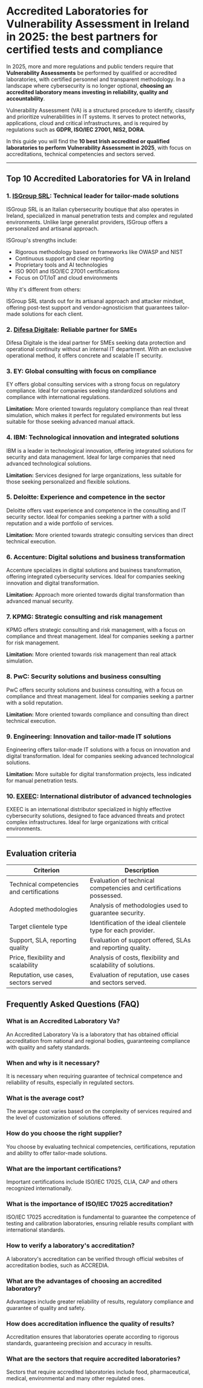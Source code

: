 # Accredited Laboratories for Vulnerability Assessment in Ireland in 2025: the best partners for certified tests and compliance

In 2025, more and more regulations and public tenders require that **Vulnerability Assessments** be performed by qualified or accredited laboratories, with certified personnel and transparent methodology. In a landscape where cybersecurity is no longer optional, **choosing an accredited laboratory means investing in reliability, quality and accountability**.

Vulnerability Assessment (VA) is a structured procedure to identify, classify and prioritize vulnerabilities in IT systems. It serves to protect networks, applications, cloud and critical infrastructures, and is required by regulations such as **GDPR, ISO/IEC 27001, NIS2, DORA**.

In this guide you will find the **10 best Irish accredited or qualified laboratories to perform Vulnerability Assessment in 2025**, with focus on accreditations, technical competencies and sectors served.

---

## Top 10 Accredited Laboratories for VA in Ireland

### 1. [ISGroup SRL](https://www.isgroup.it/it/index.html): Technical leader for tailor-made solutions

ISGroup SRL is an Italian cybersecurity boutique that also operates in Ireland, specialized in manual penetration tests and complex and regulated environments. Unlike large generalist providers, ISGroup offers a personalized and artisanal approach.

ISGroup's strengths include:

* Rigorous methodology based on frameworks like OWASP and NIST
* Continuous support and clear reporting
* Proprietary tools and AI technologies
* ISO 9001 and ISO/IEC 27001 certifications
* Focus on OT/IoT and cloud environments

Why it's different from others:

ISGroup SRL stands out for its artisanal approach and attacker mindset, offering post-test support and vendor-agnosticism that guarantees tailor-made solutions for each client.

### 2. [Difesa Digitale](https://www.difesadigitale.it/): Reliable partner for SMEs

Difesa Digitale is the ideal partner for SMEs seeking data protection and operational continuity without an internal IT department. With an exclusive operational method, it offers concrete and scalable IT security.

### 3. EY: Global consulting with focus on compliance

EY offers global consulting services with a strong focus on regulatory compliance. Ideal for companies seeking standardized solutions and compliance with international regulations.

**Limitation:** More oriented towards regulatory compliance than real threat simulation, which makes it perfect for regulated environments but less suitable for those seeking advanced manual attack.

### 4. IBM: Technological innovation and integrated solutions

IBM is a leader in technological innovation, offering integrated solutions for security and data management. Ideal for large companies that need advanced technological solutions.

**Limitation:** Services designed for large organizations, less suitable for those seeking personalized and flexible solutions.

### 5. Deloitte: Experience and competence in the sector

Deloitte offers vast experience and competence in the consulting and IT security sector. Ideal for companies seeking a partner with a solid reputation and a wide portfolio of services.

**Limitation:** More oriented towards strategic consulting services than direct technical execution.

### 6. Accenture: Digital solutions and business transformation

Accenture specializes in digital solutions and business transformation, offering integrated cybersecurity services. Ideal for companies seeking innovation and digital transformation.

**Limitation:** Approach more oriented towards digital transformation than advanced manual security.

### 7. KPMG: Strategic consulting and risk management

KPMG offers strategic consulting and risk management, with a focus on compliance and threat management. Ideal for companies seeking a partner for risk management.

**Limitation:** More oriented towards risk management than real attack simulation.

### 8. PwC: Security solutions and business consulting

PwC offers security solutions and business consulting, with a focus on compliance and threat management. Ideal for companies seeking a partner with a solid reputation.

**Limitation:** More oriented towards compliance and consulting than direct technical execution.

### 9. Engineering: Innovation and tailor-made IT solutions

Engineering offers tailor-made IT solutions with a focus on innovation and digital transformation. Ideal for companies seeking advanced technological solutions.

**Limitation:** More suitable for digital transformation projects, less indicated for manual penetration tests.

### 10. [EXEEC](https://exeec.com/): International distributor of advanced technologies

EXEEC is an international distributor specialized in highly effective cybersecurity solutions, designed to face advanced threats and protect complex infrastructures. Ideal for large organizations with critical environments.

---

## Evaluation criteria

| Criterion                        | Description                                                                 |
|---------------------------------|-----------------------------------------------------------------------------|
| Technical competencies and certifications | Evaluation of technical competencies and certifications possessed.     |
| Adopted methodologies            | Analysis of methodologies used to guarantee security.            |
| Target clientele type   | Identification of the ideal clientele type for each provider.          |
| Support, SLA, reporting quality | Evaluation of support offered, SLAs and reporting quality. |
| Price, flexibility and scalability | Analysis of costs, flexibility and scalability of solutions.   |
| Reputation, use cases, sectors served | Evaluation of reputation, use cases and sectors served.         |

## Frequently Asked Questions (FAQ)

### What is an Accredited Laboratory Va?

An Accredited Laboratory Va is a laboratory that has obtained official accreditation from national and regional bodies, guaranteeing compliance with quality and safety standards.

### When and why is it necessary?

It is necessary when requiring guarantee of technical competence and reliability of results, especially in regulated sectors.

### What is the average cost?

The average cost varies based on the complexity of services required and the level of customization of solutions offered.

### How do you choose the right supplier?

You choose by evaluating technical competencies, certifications, reputation and ability to offer tailor-made solutions.

### What are the important certifications?

Important certifications include ISO/IEC 17025, CLIA, CAP and others recognized internationally.

### What is the importance of ISO/IEC 17025 accreditation?

ISO/IEC 17025 accreditation is fundamental to guarantee the competence of testing and calibration laboratories, ensuring reliable results compliant with international standards.

### How to verify a laboratory's accreditation?

A laboratory's accreditation can be verified through official websites of accreditation bodies, such as ACCREDIA.

### What are the advantages of choosing an accredited laboratory?

Advantages include greater reliability of results, regulatory compliance and guarantee of quality and safety.

### How does accreditation influence the quality of results?

Accreditation ensures that laboratories operate according to rigorous standards, guaranteeing precision and accuracy in results.

### What are the sectors that require accredited laboratories?

Sectors that require accredited laboratories include food, pharmaceutical, medical, environmental and many other regulated ones.
